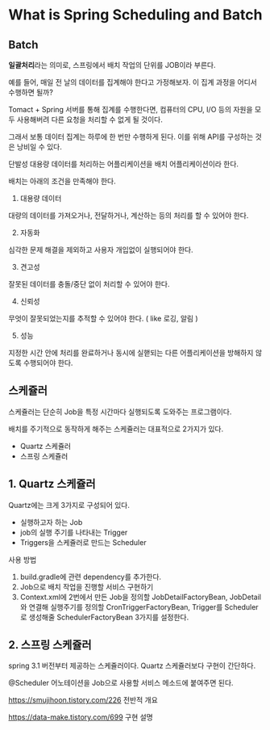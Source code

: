 # What is Spring Scheduling and Batch

## Batch

**일괄처리**라는 의미로, 스프링에서 배치 작업의 단위를 JOB이라 부른다. 

예를 들어, 매일 전 날의 데이터를 집계해야 한다고 가정해보자. 이 집계 과정을 어디서 수행하면 될까?

Tomact + Spring 서버를 통해 집계를 수행한다면, 컴퓨터의 CPU, I/O 등의 자원을 모두 사용해버려 다른 요청을 처리할 수 없게 될 것이다.

그래서 보통 데이터 집계는 하루에 한 번만 수행하게 된다. 이를 위해 API를 구성하는 것은 낭비일 수 있다.

단발성 대용량 데이터를 처리하는 어플리케이션을 배치 어플리케이션이라 한다.

배치는 아래의 조건을 만족해야 한다.

1. 대용량 데이터

대량의 데이터를 가져오거나, 전달하거나, 계산하는 등의 처리를 할 수 있어야 한다.

2. 자동화

심각한 문제 해결을 제외하고 사용자 개입없이 실행되어야 한다.

3. 견고성

잘못된 데이터를 충돌/중단 없이 처리할 수 있어야 한다.

4. 신뢰성

무엇이 잘못되었는지를 추적할 수 있어야 한다. ( like 로깅, 알림 )

5. 성능

지정한 시간 안에 처리를 완료하거나 동시에 실핻되는 다른 어플리케이션을 방해하지 않도록 수행되어야 한다.

## 스케쥴러

스케쥴러는 단순히 Job을 특정 시간마다 실행되도록 도와주는 프로그램이다. 

배치를 주기적으로 동작하게 해주는 스케쥴러는 대표적으로 2가지가 있다.

- Quartz 스케쥴러
- 스프링 스케쥴러

## 1. Quartz 스케쥴러

Quartz에는 크게 3가지로 구성되어 있다.

- 실행하고자 하는 Job
- job의 실행 주기를 나타내는 Trigger
- Triggers을 스케쥴러로 만드는 Scheduler

사용 방법

1. build.gradle에 관련 dependency를 추가한다.
2. Job으로 배치 작업을 진행할 서비스 구현하기
3. Context.xml에 2번에서 만든 Job을 정의할 JobDetailFactoryBean, JobDetail와 연결해 실행주기를 정의할 CronTriggerFactoryBean, Trigger를 Scheduler로 생성해줄 SchedulerFactoryBean 3가지를 설정한다.

## 2. 스프링 스케쥴러

spring 3.1 버전부터 제공하는 스케쥴러이다. Quartz 스케쥴러보다 구현이 간단하다.

@Scheduler 어노테이션을 Job으로 사용할 서비스 메소드에 붙여주면 된다.

https://smujihoon.tistory.com/226    전반적 개요

https://data-make.tistory.com/699  구현 설명